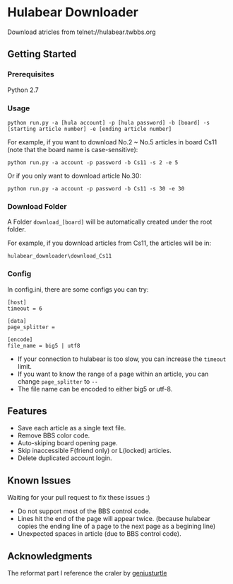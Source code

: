 # Hulabear Downloader
Download atricles from telnet://hulabear.twbbs.org

## Getting Started
### Prerequisites

Python 2.7

### Usage

```
python run.py -a [hula account] -p [hula password] -b [board] -s [starting article number] -e [ending article number]
```

For example, if you want to download No.2 ~ No.5 articles in board Cs11 (note that the board name is case-sensitive):
```
python run.py -a account -p password -b Cs11 -s 2 -e 5
```
Or if you only want to download article No.30:
```
python run.py -a account -p password -b Cs11 -s 30 -e 30
```

### Download Folder

A Folder `download_[board]` will be automatically created under the root folder.

For example, if you download articles from Cs11, the articles will be in:
```
hulabear_downloader\download_Cs11
```

### Config

In config.ini, there are some configs you can try:
```
[host]
timeout = 6

[data]
page_splitter =

[encode]
file_name = big5 | utf8

```
- If your connection to hulabear is too slow, you can increase the `timeout` limit.
- If you want to know the range of a page within an article, you can change `page_splitter` to `--`
- The file name can be encoded to either big5 or utf-8.

## Features
* Save each article as a single text file.
* Remove BBS color code.
* Auto-skiping board opening page.
* Skip inaccessible F(friend only) or L(locked) articles.
* Delete duplicated account login.

## Known Issues
Waiting for your pull request to fix these issues :)
* Do not support most of the BBS control code.
* Lines hit the end of the page will appear twice.
  (because hulabear copies the ending line of a page to the next page as a begining line)
* Unexpected spaces in article (due to BBS control code).

## Acknowledgments

The reformat part I reference the craler by [geniusturtle](https://github.com/geniusturtle6174/hulabear-crawler)

